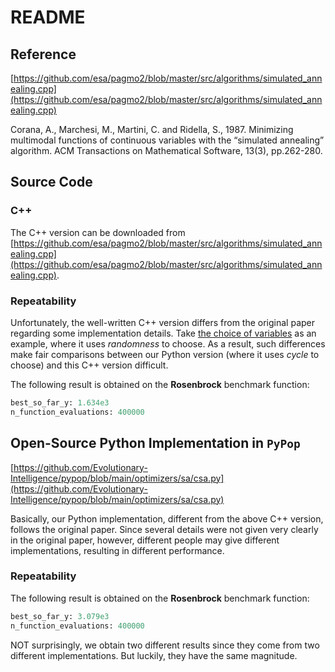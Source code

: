 # README

## Reference

[https://github.com/esa/pagmo2/blob/master/src/algorithms/simulated_annealing.cpp](https://github.com/esa/pagmo2/blob/master/src/algorithms/simulated_annealing.cpp)

Corana, A., Marchesi, M., Martini, C. and Ridella, S., 1987. Minimizing multimodal functions of continuous variables with the “simulated annealing” algorithm. ACM Transactions on Mathematical Software, 13(3), pp.262-280.

## Source Code

### C++

The C++ version can be downloaded from [https://github.com/esa/pagmo2/blob/master/src/algorithms/simulated_annealing.cpp](https://github.com/esa/pagmo2/blob/master/src/algorithms/simulated_annealing.cpp).

### Repeatability

Unfortunately, the well-written C++ version differs from the original paper regarding some implementation details. Take [the choice of variables](https://github.com/esa/pagmo2/blob/master/src/algorithms/simulated_annealing.cpp#L155) as an example, where it uses *randomness* to choose. As a result, such differences make fair comparisons between our Python version (where it uses *cycle* to choose) and this C++ version difficult.

The following result is obtained on the **Rosenbrock** benchmark function:

```python
best_so_far_y: 1.634e3
n_function_evaluations: 400000
```

## Open-Source Python Implementation in ```PyPop```

[https://github.com/Evolutionary-Intelligence/pypop/blob/main/optimizers/sa/csa.py](https://github.com/Evolutionary-Intelligence/pypop/blob/main/optimizers/sa/csa.py)

Basically, our Python implementation, different from the above C++ version, follows the original paper. Since several details were not given very clearly in the original paper, however, different people may give different implementations, resulting in different performance.

### Repeatability

The following result is obtained on the **Rosenbrock** benchmark function:

```Python
best_so_far_y: 3.079e3
n_function_evaluations: 400000
```

NOT surprisingly, we obtain two different results since they come from two different implementations. But luckily, they have the same magnitude.
